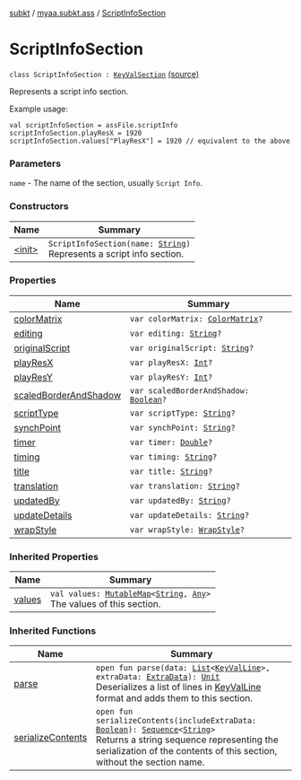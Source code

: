 [subkt](../../index.md) / [myaa.subkt.ass](../index.md) / [ScriptInfoSection](./index.md)

# ScriptInfoSection

`class ScriptInfoSection : `[`KeyValSection`](../-key-val-section/index.md) [(source)](https://github.com/Myaamori/SubKt/blob/0.1.19/src/main/kotlin/myaa/subkt/ass/parser.kt#L788)

Represents a script info section.

Example usage:

```
val scriptInfoSection = assFile.scriptInfo
scriptInfoSection.playResX = 1920
scriptInfoSection.values["PlayResX"] = 1920 // equivalent to the above
```

### Parameters

`name` - The name of the section, usually `Script Info`.

### Constructors

| Name | Summary |
|---|---|
| [&lt;init&gt;](-init-.md) | `ScriptInfoSection(name: `[`String`](https://kotlinlang.org/api/latest/jvm/stdlib/kotlin/-string/index.html)`)`<br>Represents a script info section. |

### Properties

| Name | Summary |
|---|---|
| [colorMatrix](color-matrix.md) | `var colorMatrix: `[`ColorMatrix`](../-color-matrix/index.md)`?` |
| [editing](editing.md) | `var editing: `[`String`](https://kotlinlang.org/api/latest/jvm/stdlib/kotlin/-string/index.html)`?` |
| [originalScript](original-script.md) | `var originalScript: `[`String`](https://kotlinlang.org/api/latest/jvm/stdlib/kotlin/-string/index.html)`?` |
| [playResX](play-res-x.md) | `var playResX: `[`Int`](https://kotlinlang.org/api/latest/jvm/stdlib/kotlin/-int/index.html)`?` |
| [playResY](play-res-y.md) | `var playResY: `[`Int`](https://kotlinlang.org/api/latest/jvm/stdlib/kotlin/-int/index.html)`?` |
| [scaledBorderAndShadow](scaled-border-and-shadow.md) | `var scaledBorderAndShadow: `[`Boolean`](https://kotlinlang.org/api/latest/jvm/stdlib/kotlin/-boolean/index.html)`?` |
| [scriptType](script-type.md) | `var scriptType: `[`String`](https://kotlinlang.org/api/latest/jvm/stdlib/kotlin/-string/index.html)`?` |
| [synchPoint](synch-point.md) | `var synchPoint: `[`String`](https://kotlinlang.org/api/latest/jvm/stdlib/kotlin/-string/index.html)`?` |
| [timer](timer.md) | `var timer: `[`Double`](https://kotlinlang.org/api/latest/jvm/stdlib/kotlin/-double/index.html)`?` |
| [timing](timing.md) | `var timing: `[`String`](https://kotlinlang.org/api/latest/jvm/stdlib/kotlin/-string/index.html)`?` |
| [title](title.md) | `var title: `[`String`](https://kotlinlang.org/api/latest/jvm/stdlib/kotlin/-string/index.html)`?` |
| [translation](translation.md) | `var translation: `[`String`](https://kotlinlang.org/api/latest/jvm/stdlib/kotlin/-string/index.html)`?` |
| [updatedBy](updated-by.md) | `var updatedBy: `[`String`](https://kotlinlang.org/api/latest/jvm/stdlib/kotlin/-string/index.html)`?` |
| [updateDetails](update-details.md) | `var updateDetails: `[`String`](https://kotlinlang.org/api/latest/jvm/stdlib/kotlin/-string/index.html)`?` |
| [wrapStyle](wrap-style.md) | `var wrapStyle: `[`WrapStyle`](../-wrap-style/index.md)`?` |

### Inherited Properties

| Name | Summary |
|---|---|
| [values](../-key-val-section/values.md) | `val values: `[`MutableMap`](https://kotlinlang.org/api/latest/jvm/stdlib/kotlin.collections/-mutable-map/index.html)`<`[`String`](https://kotlinlang.org/api/latest/jvm/stdlib/kotlin/-string/index.html)`, `[`Any`](https://kotlinlang.org/api/latest/jvm/stdlib/kotlin/-any/index.html)`>`<br>The values of this section. |

### Inherited Functions

| Name | Summary |
|---|---|
| [parse](../-key-val-section/parse.md) | `open fun parse(data: `[`List`](https://kotlinlang.org/api/latest/jvm/stdlib/kotlin.collections/-list/index.html)`<`[`KeyValLine`](../-key-val-line/index.md)`>, extraData: `[`ExtraData`](../-extra-data.md)`): `[`Unit`](https://kotlinlang.org/api/latest/jvm/stdlib/kotlin/-unit/index.html)<br>Deserializes a list of lines in [KeyValLine](../-key-val-line/index.md) format and adds them to this section. |
| [serializeContents](../-key-val-section/serialize-contents.md) | `open fun serializeContents(includeExtraData: `[`Boolean`](https://kotlinlang.org/api/latest/jvm/stdlib/kotlin/-boolean/index.html)`): `[`Sequence`](https://kotlinlang.org/api/latest/jvm/stdlib/kotlin.sequences/-sequence/index.html)`<`[`String`](https://kotlinlang.org/api/latest/jvm/stdlib/kotlin/-string/index.html)`>`<br>Returns a string sequence representing the serialization of the contents of this section, without the section name. |
